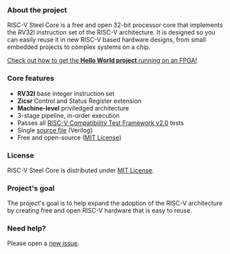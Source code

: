 <br/>

### About the project

RISC-V Steel Core is a free and open 32-bit processor core that implements the RV32I instruction set of the RISC-V architecture. It is designed so you can easily reuse it in new RISC-V based hardware designs, from small embedded projects to complex systems on a chip.

[Check out how to get the **Hello World project** running on an FPGA!](https://riscv-steel.github.io/riscv-steel-core/getting-started/)

### Core features

- **RV32I** base integer instruction set
- **Zicsr** Control and Status Register extension
- **Machine-level** priviledged architecture
- 3-stage pipeline, in-order execution
- Passes all [RISC-V Compatibility Test Framework v2.0](https://github.com/riscv-non-isa/riscv-arch-test) tests
- Single [source file](riscv_steel_core.v) (Verilog)
- Free and open-source ([MIT License](LICENSE.md))

### License

RISC-V Steel Core is distributed under [MIT License](LICENSE.md).

### Project's goal

The project's goal is to help expand the adoption of the RISC-V architecture by creating free and open RISC-V hardware that is easy to reuse.

### Need help?

Please open a [new issue](https://github.com/riscv-steel/riscv-steel-core/issues).
